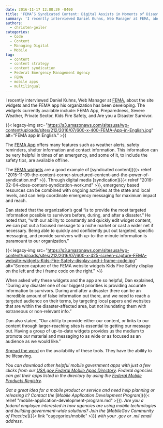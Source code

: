 ```yaml
---
date: 2016-11-17 12:00:39 -0400
title: 'FEMA’S Syndicated Content: Digital Assists in Moments of Disaster'
summary: 'I recently interviewed Daniel Kuhns, Web Manager at FEMA, about the site widgets and the FEMA app his organization has been developing. The widgets currently available include: FEMA App, Preparedness, Severe Weather, Private Sector, Kids Fire Safety, and Are you a Disaster Survivor. The FEMA App offers'
authors:
  - christen-geiler
categories:
  - Code
  - Content
  - Managing Digital
  - Mobile
tag:
  - content
  - content strategy
  - content syndication
  - Federal Emergency Management Agency
  - FEMA
  - mobile apps
  - multilingual
---
```


I recently interviewed Daniel Kuhns, Web Manager at [FEMA](https://www.fema.gov), about the site widgets and the FEMA app his organization has been developing. The widgets currently available include: FEMA App, Preparedness, Severe Weather, Private Sector, Kids Fire Safety, and Are you a Disaster Survivor.

{{< legacy-img src="https://s3.amazonaws.com/sitesusa/wp-content/uploads/sites/212/2016/07/600-x-400-FEMA-App-in-English.jpg" alt="FEMA app in English." >}}

The [FEMA App](https://www.fema.gov/mobile-app) offers many features such as weather alerts, safety reminders, shelter information and contact information. This information can be very helpful in times of an emergency, and some of it, to include the safety tips, are available offline.

The [FEMA widgets](https://www.fema.gov/widgets) are a good example of [syndicated content]({{< relref "2015-11-09-the-content-corner-structured-content-and-the-power-of-syndication.md" >}}. Through digital media [syndication]({{< relref "2016-02-04-does-content-syndication-work.md" >}}, emergency based resources can be combined with ongoing activities at the state and local levels, and can help coordinate emergency messaging for maximum impact and reach.

Dan stated that the organization’s goal “is to provide the most targeted information possible to survivors before, during, and after a disaster.” He noted that, &#8220;with our ability to constantly and quickly edit widget content, we can put out a focused message to a niche market or cast a wider net if necessary. Being able to quickly and confidently put out targeted, specific messaging, and provide survivors with up-to-the-minute information is paramount to our organization.&#8221;

{{< legacy-img src="https://s3.amazonaws.com/sitesusa/wp-content/uploads/sites/212/2016/07/600-x-425-screen-capture-FEMA-website-widgets-Kids-Fire-Safety-display-and-i-frame-code.jpg" alt="Screen capture of the FEMA website widgets Kids Fire Safety display on the left and the i frame code on the right." >}}

When asked why these widgets and the app are so helpful, Dan explained, “During any disaster one of our biggest priorities is providing accurate information to survivors. During and after a disaster there can be an incredible amount of false information out there, and we need to reach a targeted audience on their terms, by targeting local papers and websites that are within the disaster-affected area, but not inundating them with extraneous or non-relevant info.”

Dan also stated, “Our ability to provide either our content, or links to our content through larger-reaching sites is essential to getting our message out. Having a group of up-to-date widgets provides us the medium to promote our material and messaging to as wide or as focused as an audience as we would like.”

[Spread the word](https://www.ready.gov/fema-app-toolkit) on the availability of these tools.  They have the ability to be lifesaving.

_You can download other helpful mobile government apps with just a few clicks from our_ [_USA.gov Federal Mobile Apps Directory_](http://www.usa.gov/mobileapps.shtml)_. Federal agencies can get their apps listed in the directory by using the_ [_Federal Mobile Products Registry_](http://apps.usa.gov/register)_._

_Got a great idea for a mobile product or service and need help planning or releasing it? Contact the_ [_Mobile Application Development Program_]({{< relref "mobile-application-development-program.md" >}})_. Are you a federal employee interested in how agencies are using mobile technologies and building government-wide solutions? Join the_ [_MobileGov Community of Practice_]({{< link "cagegories/mobile" >}}) _with your .gov or .mil email address._